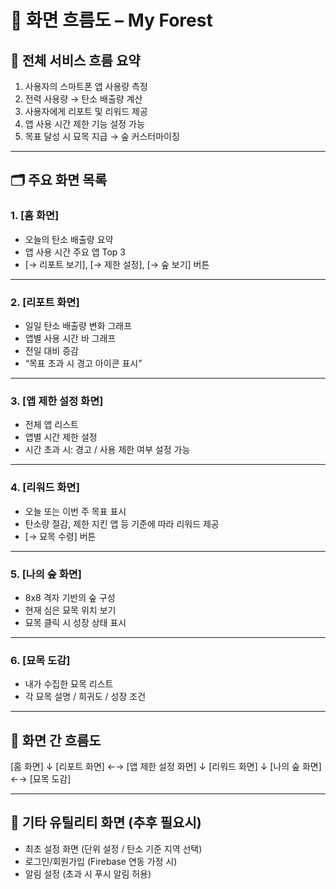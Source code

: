 # 📱 화면 흐름도 – My Forest

## 🧭 전체 서비스 흐름 요약

1. 사용자의 스마트폰 앱 사용량 측정
2. 전력 사용량 → 탄소 배출량 계산
3. 사용자에게 리포트 및 리워드 제공
4. 앱 사용 시간 제한 기능 설정 가능
5. 목표 달성 시 묘목 지급 → 숲 커스터마이징

---

## 🗂 주요 화면 목록

### 1. [홈 화면]
- 오늘의 탄소 배출량 요약
- 앱 사용 시간 주요 앱 Top 3
- [→ 리포트 보기], [→ 제한 설정], [→ 숲 보기] 버튼

---

### 2. [리포트 화면]
- 일일 탄소 배출량 변화 그래프
- 앱별 사용 시간 바 그래프
- 전일 대비 증감
- “목표 초과 시 경고 아이콘 표시”

---
### 3. [앱 제한 설정 화면]
- 전체 앱 리스트
- 앱별 시간 제한 설정
- 시간 초과 시: 경고 / 사용 제한 여부 설정 가능

---

### 4. [리워드 화면]
- 오늘 또는 이번 주 목표 표시
- 탄소량 절감, 제한 지킨 앱 등 기준에 따라 리워드 제공
- [→ 묘목 수령] 버튼

---

### 5. [나의 숲 화면]
- 8x8 격자 기반의 숲 구성
- 현재 심은 묘목 위치 보기
- 묘목 클릭 시 성장 상태 표시

---

### 6. [묘목 도감]
- 내가 수집한 묘목 리스트
- 각 묘목 설명 / 희귀도 / 성장 조건

---

## 🔁 화면 간 흐름도

[홈 화면]
↓
[리포트 화면] ←→ [앱 제한 설정 화면]
↓
[리워드 화면]
↓
[나의 숲 화면] ←→ [묘목 도감]

---

## 📌 기타 유틸리티 화면 (추후 필요시)

- 최초 설정 화면 (단위 설정 / 탄소 기준 지역 선택)
- 로그인/회원가입 (Firebase 연동 가정 시)
- 알림 설정 (초과 시 푸시 알림 허용)